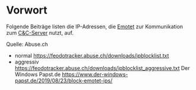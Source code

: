 # Vorwort
Folgende Beiträge listen die IP-Adressen, die [Emotet](https://de.wikipedia.org/wiki/Emotet) zur Kommunikation zum [C&C-Server](https://en.wikipedia.org/wiki/Command_and_control) nutzt, auf.


Quelle: 
Abuse.ch
+ normal https://feodotracker.abuse.ch/downloads/ipblocklist.txt
+ aggressiv https://feodotracker.abuse.ch/downloads/ipblocklist_aggressive.txt
Der Windows Papst.de https://www.der-windows-papst.de/2019/08/23/block-emotet-ips/
